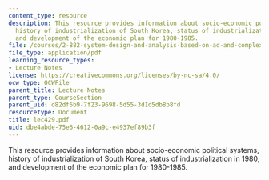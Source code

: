 ```yaml
---
content_type: resource
description: This resource provides information about socio-economic political systems,
  history of industrialization of South Korea, status of industrialization in 1980,
  and development of the economic plan for 1980-1985.
file: /courses/2-882-system-design-and-analysis-based-on-ad-and-complexity-theories-spring-2005/dbe4abde75e646120a9ce4937ef89b3f_lec429.pdf
file_type: application/pdf
learning_resource_types:
- Lecture Notes
license: https://creativecommons.org/licenses/by-nc-sa/4.0/
ocw_type: OCWFile
parent_title: Lecture Notes
parent_type: CourseSection
parent_uid: d82df6b9-7f23-9698-5d55-3d1d5db8b8fd
resourcetype: Document
title: lec429.pdf
uid: dbe4abde-75e6-4612-0a9c-e4937ef89b3f
---
```

This resource provides information about socio-economic political systems, history of industrialization of South Korea, status of industrialization in 1980, and development of the economic plan for 1980-1985.